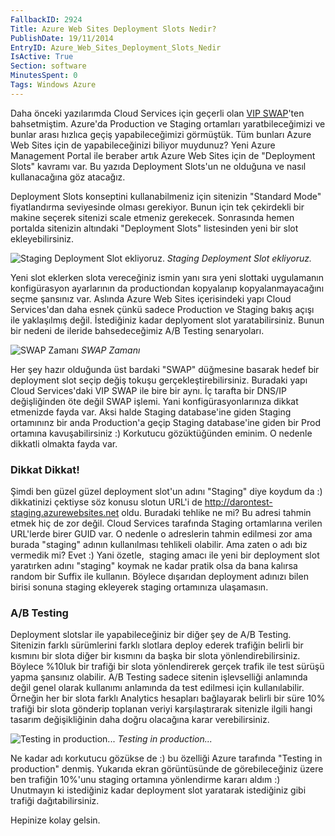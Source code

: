 ```yaml
---
FallbackID: 2924
Title: Azure Web Sites Deployment Slots Nedir?
PublishDate: 19/11/2014
EntryID: Azure_Web_Sites_Deployment_Slots_Nedir
IsActive: True
Section: software
MinutesSpent: 0
Tags: Windows Azure
---
```

Daha önceki yazılarımda Cloud Services için geçerli olan [VIP
SWAP](http://daron.yondem.com/software/post/Azure_da_Service_Upgrade_SDK2_2)'ten
bahsetmiştim. Azure'da Production ve Staging ortamları yaratbileceğimizi
ve bunlar arası hızlıca geçiş yapabileceğimizi görmüştük. Tüm bunları
Azure Web Sites için de yapabileceğinizi biliyor muydunuz? Yeni Azure
Management Portal ile beraber artık Azure Web Sites için de "Deployment
Slots" kavramı var. Bu yazıda Deployment Slots'un ne olduğuna ve nasıl
kullanacağına göz atacağız.

Deployment Slots konseptini kullanabilmeniz için sitenizin "Standard
Mode" fiyatlandırma seviyesinde olması gerekiyor. Bunun için tek
çekirdekli bir makine seçerek sitenizi scale etmeniz gerekecek.
Sonrasında hemen portalda sitenizin altındaki "Deployment Slots"
listesinden yeni bir slot ekleyebilirsiniz.

![Staging Deployment Slot
ekliyoruz.](media/Azure_Web_Sites_Deployment_Slots_Nedir/deploymentstlots_1.gif)
*Staging Deployment Slot ekliyoruz.*

Yeni slot eklerken slota vereceğiniz ismin yanı sıra yeni slottaki
uygulamanın konfigürasyon ayarlarının da productiondan kopyalanıp
kopyalanmayacağını seçme şansınız var. Aslında Azure Web Sites
içerisindeki yapı Cloud Services'dan daha esnek çünkü sadece Production
ve Staging bakış açışı ile yaklaşılmış değil. İstediğiniz kadar
deplyoment slot yaratabilirsiniz. Bunun bir nedeni de ileride
bahsedeceğimiz A/B Testing senaryoları.

![SWAP
Zamanı](media/Azure_Web_Sites_Deployment_Slots_Nedir/deploymentstlots_2.gif)
*SWAP Zamanı*

Her şey hazır olduğunda üst bardaki "SWAP" düğmesine basarak hedef bir
deployment slot seçip değiş tokuşu gerçekleştirebilirsiniz. Buradaki
yapı Cloud Services'daki VIP SWAP ile bire bir aynı. İç tarafta bir
DNS/IP değişliğinden öte değil SWAP işlemi. Yani konfigürasyonlarınıza
dikkat etmenizde fayda var. Aksi halde Staging database'ine giden
Staging ortamınınz bir anda Production'a geçip Staging database'ine
giden bir Prod ortamına kavuşabilirsiniz :) Korkutucu gözüktüğünden
eminim. O nedenle dikkatli olmakta fayda var.

### Dikkat Dikkat!

Şimdi ben güzel güzel deployment slot'un adını "Staging" diye koydum da
:) dikkatinizi çektiyse söz konusu slotun URL'i de
<http://darontest-staging.azurewebsites.net> oldu. Buradaki tehlike ne
mi? Bu adresi tahmin etmek hiç de zor değil. Cloud Services tarafında
Staging ortamlarına verilen URL'lerde birer GUID var. O nedenle o
adreslerin tahmin edilmesi zor ama burada "staging" adının kullanılması
tehlikeli olabilir. Ama zaten o adı biz vermedik mi? Evet :) Yani
özetle,  staging amacı ile yeni bir deployment slot yaratırken adını
"staging" koymak ne kadar pratik olsa da bana kalırsa random bir Suffix
ile kullanın. Böylece dışarıdan deployment adınızı bilen birisi sonuna
staging ekleyerek staging ortamınıza ulaşamasın.

### A/B Testing

Deployment slotslar ile yapabileceğiniz bir diğer şey de A/B Testing.
Sitenizin farklı sürümlerini farklı slotlara deploy ederek trafiğin
belirli bir kısmını bir slota diğer bir kısmını da başka bir slota
yönlendirebilirsiniz. Böylece %10luk bir trafiği bir slota yönlendirerek
gerçek trafik ile test sürüşü yapma şansınız olabilir. A/B Testing
sadece sitenin işlevselliği anlamında değil genel olarak kullanımı
anlamında da test edilmesi için kullanılabilir. Örneğin her bir slota
farklı Analytics hesapları bağlayarak belirli bir süre 10% trafiği bir
slota gönderip toplanan veriyi karşılaştırarak sitenizle ilgili hangi
tasarım değişikliğinin daha doğru olacağına karar verebilirsiniz.

![Testing in
production...](media/Azure_Web_Sites_Deployment_Slots_Nedir/deploymentstlots_3.gif)
*Testing in production...*

Ne kadar adı korkutucu gözükse de :) bu özelliği Azure tarafında
"Testing in production" denmiş. Yukarıda ekran görüntüsünde de
görebileceğiniz üzere ben trafiğin 10%'unu staging ortamına yönlendirme
kararı aldım :) Unutmayın ki istediğiniz kadar deployment slot yaratarak
istediğiniz gibi trafiği dağıtabilirsiniz.

Hepinize kolay gelsin.


